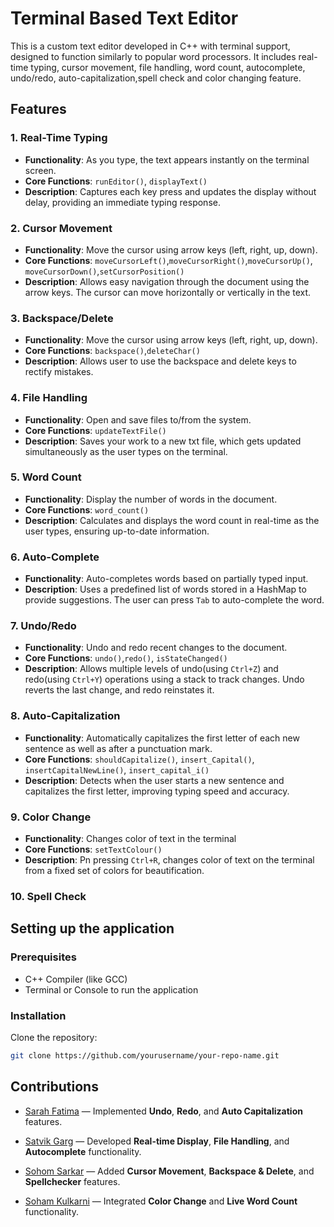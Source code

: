 # Terminal Based Text Editor

This is a custom text editor developed in C++ with terminal support, designed to function similarly to popular word processors. It includes real-time typing, cursor movement, file handling, word count, autocomplete, undo/redo, auto-capitalization,spell check and color changing feature.

## Features

### 1. **Real-Time Typing**
   - **Functionality**: As you type, the text appears instantly on the terminal screen.
   - **Core Functions**: `runEditor()`, `displayText()`
   - **Description**: Captures each key press and updates the display without delay, providing an immediate typing response.

### 2. **Cursor Movement**
   - **Functionality**: Move the cursor using arrow keys (left, right, up, down).
   - **Core Functions**: `moveCursorLeft()`,`moveCursorRight()`,`moveCursorUp()`, `moveCursorDown()`,`setCursorPosition()`
   - **Description**: Allows easy navigation through the document using the arrow keys. The cursor can move horizontally or vertically in the text.

### 3. **Backspace/Delete**
   - **Functionality**: Move the cursor using arrow keys (left, right, up, down).
   - **Core Functions**: `backspace()`,`deleteChar()`
   - **Description**: Allows user to use the backspace and delete keys to rectify mistakes.
### 4. **File Handling**
   - **Functionality**: Open and save files to/from the system.
   - **Core Functions**: `updateTextFile()`
   - **Description**: Saves your work to a new txt file, which gets updated simultaneously as the user types on the terminal.

### 5. **Word Count**
   - **Functionality**: Display the number of words in the document.
   - **Core Functions**: `word_count()`
   - **Description**: Calculates and displays the word count in real-time as the user types, ensuring up-to-date information.

### 6. **Auto-Complete**
   - **Functionality**: Auto-completes words based on partially typed input.
   - **Description**: Uses a predefined list of words stored in a HashMap to provide suggestions. The user can press `Tab` to auto-complete the word.

### 7. **Undo/Redo**
   - **Functionality**: Undo and redo recent changes to the document.
   - **Core Functions**: `undo()`,`redo()`, `isStateChanged()`
   - **Description**: Allows multiple levels of undo(using `Ctrl+Z`) and redo(using `Ctrl+Y`) operations using a stack to track changes. Undo reverts the last change, and redo reinstates it.

### 8. **Auto-Capitalization**
   - **Functionality**: Automatically capitalizes the first letter of each new sentence as well as after a punctuation mark.
   - **Core Functions**: `shouldCapitalize()`, `insert_Capital()`, `insertCapitalNewLine()`, `insert_capital_i()`
   - **Description**: Detects when the user starts a new sentence and capitalizes the first letter, improving typing speed and accuracy.

### 9. **Color Change**
   - **Functionality**: Changes color of text in the terminal
   - **Core Functions**: `setTextColour()`
   - **Description**: Pn pressing `Ctrl+R`, changes color of text on the terminal from a fixed set of colors for beautification.
   
### 10. **Spell Check**
   

## Setting up the application

### Prerequisites
- C++ Compiler (like GCC)
- Terminal or Console to run the application

### Installation
Clone the repository:
```bash
git clone https://github.com/yourusername/your-repo-name.git
```

## Contributions

- [Sarah Fatima](https://github.com/sarahfatima1205) — Implemented **Undo**, **Redo**, and **Auto Capitalization** features.

- [Satvik Garg](https://github.com/Satvik0110) — Developed **Real-time Display**, **File Handling**, and **Autocomplete** functionality.

- [Sohom Sarkar](https://github.com/Sohom-Sarkar) — Added **Cursor Movement**, **Backspace & Delete**, and **Spellchecker** features.

- [Soham Kulkarni](https://github.com/soham-k-11) — Integrated **Color Change** and **Live Word Count** functionality.


